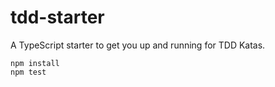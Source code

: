 # tdd-starter

A TypeScript starter to get you up and running for TDD Katas.

```shell
npm install
npm test
```